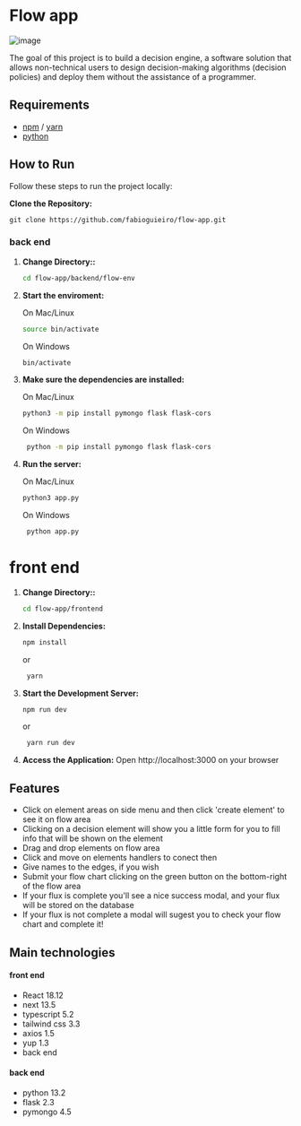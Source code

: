 # Flow app

![image](https://github.com/fabioguieiro/flow-app/assets/32694040/b243e81b-837b-4a1e-bd76-d2210846b717)

The goal of this project is to build a decision engine, a software solution that allows non-technical users to design decision-making algorithms (decision policies) and deploy them without the assistance of a programmer. 

## Requirements

- [npm](https://docs.npmjs.com/downloading-and-installing-node-js-and-npm) / [yarn](https://classic.yarnpkg.com/lang/en/docs/install/#mac-stable)
- [python](https://www.python.org/downloads)
## How to Run

Follow these steps to run the project locally:

**Clone the Repository:**

    git clone https://github.com/fabioguieiro/flow-app.git


### back end

1. **Change Directory::**

    ```bash
    cd flow-app/backend/flow-env

    ```

2. **Start the enviroment:**

    On Mac/Linux

    ```bash
    source bin/activate
    ```
    
    On Windows

    ```bash
    bin/activate
    ```

3. **Make sure the dependencies are installed:**

   On Mac/Linux
   
    ```bash
    python3 -m pip install pymongo flask flask-cors
   ```
    
   On Windows

   ```bash
    python -m pip install pymongo flask flask-cors
   ```

5. **Run the server:**
   
   On Mac/Linux
   
    ```bash
    python3 app.py
   ```
    
   On Windows
   ```bash
    python app.py
   ```


# front end


1. **Change Directory::**

    ```bash
    cd flow-app/frontend

    ```

2. **Install Dependencies:**

    ```bash
    npm install

    ```

    or
   
   ```bash
    yarn

    ```

4. **Start the Development Server:**

    ```bash
    npm run dev

    ```

    or

   ```bash
    yarn run dev

    ```
6. **Access the Application:**
   Open http://localhost:3000 on your browser

## Features

- Click on element areas on side menu and then click 'create element' to see it on flow area
- Clicking on a decision element will show you a little form for you to fill info that will be shown on the element 
- Drag and drop elements on flow area
- Click and move on elements handlers to conect then
- Give names to the edges, if you wish
- Submit your flow chart clicking on the green button on the bottom-right of the flow area
- If your flux is complete you'll see a nice success modal, and your flux will be stored on the database
- If your flux is not complete a modal will sugest you to check your flow chart and complete it!

## Main technologies

#### front end
- React 18.12
- next 13.5
- typescript 5.2
- tailwind css 3.3
- axios 1.5
- yup 1.3
- back end

#### back end
- python 13.2
- flask 2.3
- pymongo 4.5


